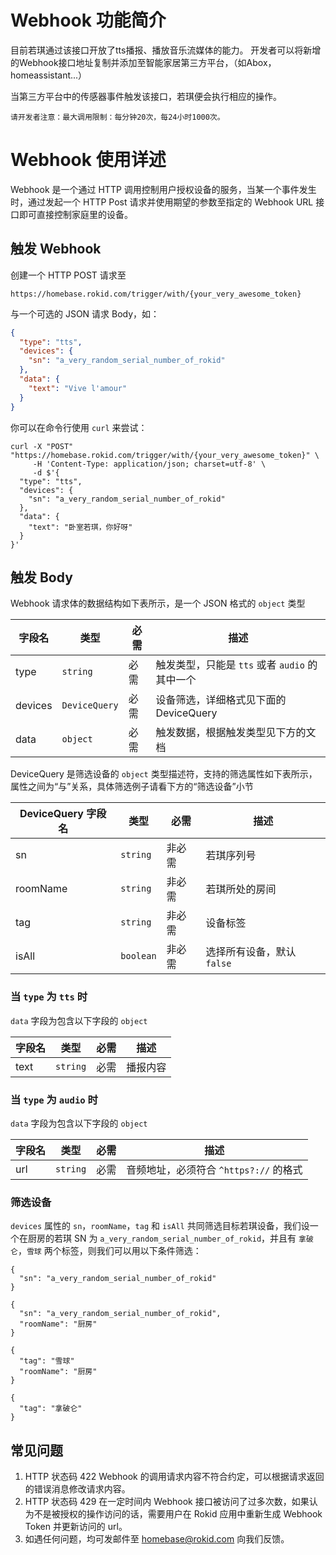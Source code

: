 # Webhook 功能简介

目前若琪通过该接口开放了tts播报、播放音乐流媒体的能力。
开发者可以将新增的Webhook接口地址复制并添加至智能家居第三方平台，（如Abox，homeassistant...）

当第三方平台中的传感器事件触发该接口，若琪便会执行相应的操作。

`请开发者注意：最大调用限制：每分钟20次，每24小时1000次。`

# Webhook 使用详述

Webhook 是一个通过 HTTP 调用控制用户授权设备的服务，当某一个事件发生时，通过发起一个 HTTP Post 请求并使用期望的参数至指定的 Webhook URL 接口即可直接控制家庭里的设备。

## 触发 Webhook

创建一个 HTTP POST 请求至

```
https://homebase.rokid.com/trigger/with/{your_very_awesome_token}
```

与一个可选的 JSON 请求 Body，如：

```json
{
  "type": "tts",
  "devices": {
    "sn": "a_very_random_serial_number_of_rokid"
  },
  "data": {
    "text": "Vive l'amour"
  }
}
```

你可以在命令行使用 `curl` 来尝试：

```
curl -X "POST" "https://homebase.rokid.com/trigger/with/{your_very_awesome_token}" \
     -H 'Content-Type: application/json; charset=utf-8' \
     -d $'{
  "type": "tts",
  "devices": {
    "sn": "a_very_random_serial_number_of_rokid"
  },
  "data": {
    "text": "卧室若琪，你好呀"
  }
}'
```

## 触发 Body

Webhook 请求体的数据结构如下表所示，是一个 JSON 格式的 `object` 类型

字段名 | 类型 | 必需 | 描述
--- | --- | --- | ---
type | `string` | 必需 | 触发类型，只能是 `tts` 或者 `audio` 的其中一个
devices | `DeviceQuery` | 必需 | 设备筛选，详细格式见下面的 DeviceQuery
data | `object` | 必需 | 触发数据，根据触发类型见下方的文档

DeviceQuery 是筛选设备的 `object` 类型描述符，支持的筛选属性如下表所示，属性之间为“与”关系，具体筛选例子请看下方的“筛选设备”小节

DeviceQuery 字段名 | 类型 | 必需 | 描述
--- | --- | --- | ---
sn | `string` | 非必需 | 若琪序列号
roomName | `string` | 非必需 | 若琪所处的房间
tag | `string` | 非必需 | 设备标签
isAll | `boolean` | 非必需 | 选择所有设备，默认 `false`

### 当 `type` 为 `tts` 时

`data` 字段为包含以下字段的 `object`

字段名 | 类型 | 必需 | 描述
--- | --- | --- | ---
text | `string` | 必需 | 播报内容

### 当 `type` 为 `audio` 时

`data` 字段为包含以下字段的 `object`

字段名 | 类型 | 必需 | 描述
--- | --- | --- | ---
url | `string` | 必需 | 音频地址，必须符合 `^https?://` 的格式

### 筛选设备

`devices` 属性的 `sn`，`roomName`，`tag` 和 `isAll` 共同筛选目标若琪设备，我们设一个在厨房的若琪 SN 为 `a_very_random_serial_number_of_rokid`，并且有 `拿破仑`，`雪球` 两个标签，则我们可以用以下条件筛选：

```
{
  "sn": "a_very_random_serial_number_of_rokid"
}
```

```
{
  "sn": "a_very_random_serial_number_of_rokid",
  "roomName": "厨房"
}
```

```
{
  "tag": "雪球"
  "roomName": "厨房"
}
```

```
{
  "tag": "拿破仑"
}
```

## 常见问题

1. HTTP 状态码 422
  Webhook 的调用请求内容不符合约定，可以根据请求返回的错误消息修改请求内容。
2. HTTP 状态码 429
  在一定时间内 Webhook 接口被访问了过多次数，如果认为不是被授权的操作访问的话，需要用户在 Rokid 应用中重新生成 Webhook Token 并更新访问的 url。
3. 如遇任何问题，均可发邮件至 homebase@rokid.com 向我们反馈。
